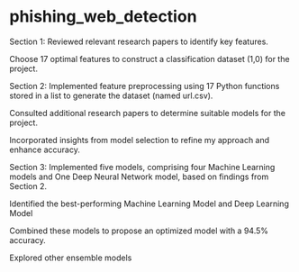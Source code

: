 # phishing_web_detection

Section 1:
Reviewed relevant research papers to identify key features.

Choose 17 optimal features to construct a classification dataset (1,0) for the project.


Section 2:
Implemented feature preprocessing using 17 Python functions stored in a list to generate the dataset (named url.csv).

Consulted additional research papers to determine suitable models for the project.

Incorporated insights from model selection to refine my approach and enhance accuracy.


Section 3:
Implemented five models, comprising four Machine Learning models and One Deep Neural Network model, based on findings from Section 2.

Identified the best-performing Machine Learning Model and Deep Learning Model

Combined these models to propose an optimized model with a 94.5% accuracy.

Explored other ensemble models
